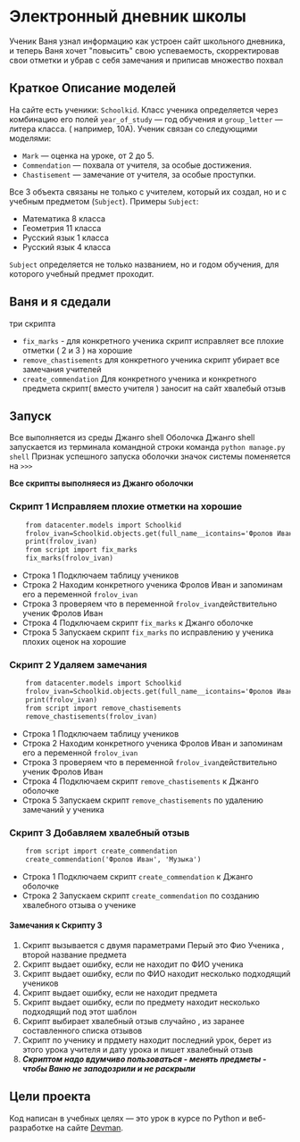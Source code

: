 # Электронный дневник школы
Ученик Ваня узнал информацию как устроен сайт школьного дневника,
и теперь Ваня хочет "повысить" свою успеваемость, скорректировав свои отметки
и убрав с себя замечания и приписав множество похвал


## Краткое Описание моделей

На сайте есть ученики: `Schoolkid`. Класс ученика определяется через комбинацию его полей `year_of_study` — год обучения и `group_letter` — литера класса. ( например, 10А). Ученик связан со следующими моделями:

- `Mark` — оценка на уроке, от 2 до 5.
- `Commendation` — похвала от учителя, за особые достижения.
- `Chastisement` — замечание от учителя, за особые проступки.

Все 3 объекта связаны не только с учителем, который их создал, но и с учебным предметом (`Subject`). Примеры `Subject`:

- Математика 8 класса
- Геометрия 11 класса
- Русский язык 1 класса
- Русский язык 4 класса

`Subject` определяется не только названием, но и годом обучения, для которого учебный предмет проходит.

## Ваня и я  сдедали
три скрипта
- `fix_marks`  - для конкретного ученика  скрипт исправляет все плохие отметки ( 2 и 3 ) на хорошие
- `remove_chastisements` для конкретного ученика скрипт убирает все замечания учителей
- `create_commendation` Для конкретного ученика и конкретного предмета скрипт( вместо учителя ) заносит на сайт хвалебый отзыв


## Запуск

Все выполняется из среды Джанго  shell
Оболочка Джанго  shell запускается из терминала командной строки
команда `python manage.py shell`
Признак успешного запуска оболочки значок системы поменяется на `>>>`

**Все скрипты выполняеся из Джанго оболочки**

### Скрипт 1 Исправляем плохие отметки на хорошие

```html
    from datacenter.models import Schoolkid
    frolov_ivan=Schoolkid.objects.get(full_name__icontains='Фролов Иван')
    print(frolov_ivan)
    from script import fix_marks
    fix_marks(frolov_ivan)
```

- Строка 1 Подключаем таблицу учеников
- Строка 2 Находим конкретного ученика Фролов Иван и запоминам его а переменной `frolov_ivan`
- Строка 3 проверяем что в переменной `frolov_ivan`действительно ученик Фролов Иван
- Строка 4 Подключаем скрипт `fix_marks` к Джанго оболочке
- Строка 5 Запускаем скрипт `fix_marks` по исправлению у ученика плохих оценок на хорошие
 
### Скрипт 2 Удаляем замечания

```html
    from datacenter.models import Schoolkid
    frolov_ivan=Schoolkid.objects.get(full_name__icontains='Фролов Иван')
    print(frolov_ivan)
    from script import remove_chastisements
    remove_chastisements(frolov_ivan)
```

- Строка 1 Подключаем таблицу учеников
- Строка 2 Находим конкретного ученика Фролов Иван и запоминам его а переменной `frolov_ivan`
- Строка 3 проверяем что в переменной `frolov_ivan`действительно ученик Фролов Иван
- Строка 4 Подключаем скрипт `remove_chastisements` к Джанго оболочке
- Строка 5 Запускаем скрипт `remove_chastisements` по удалению замечаний у ученика
 
### Скрипт 3 Добавляем хвалебный отзыв

```html
    from script import create_commendation
    create_commendation('Фролов Иван', 'Музыка')
```

- Строка 1 Подключаем скрипт `create_commendation` к Джанго оболочке
- Строка 2 Запускаем скрипт `create_commendation` по созданию хвалебного отзыва о ученике

#### Замечания к Скрипту 3
1. Скрипт вызывается с двумя параметрами Перый это Фио Ученика , второй название предмета
1. Скрипт  выдает ошибку, если не находит по ФИО ученика
1. Скрипт  выдает ошибку, если по ФИО  находит несколько подходящий учеников
1. Скрипт  выдает ошибку, если не находит предмета
1. Скрипт  выдает ошибку, если по предмету   находит несколько подходящий под этот шаблон
1. Скрипт  выбирает хвалебный отзыв случайно , из заранее составленного списка отзывов
1. Скрипт  по ученику и прдмету находит последний урок, берет из этого урока учителя и дату урока и пишет хвалебный отзыв
1. ***Скриптом надо вдумчиво пользоваться - менять предметы - чтобы Ваню не заподозрили и не раскрыли***

 






## Цели проекта

Код написан в учебных целях — это урок в курсе по Python и веб-разработке на сайте [Devman](https://dvmn.org).

